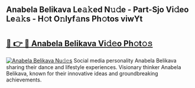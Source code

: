## Anabela Belikava Le𝚊𝚔ed N𝚞𝚍e - Part-Sjo Vi𝚍eo Le𝚊𝚔s - H𝚘t O𝚗lyf𝚊ns Ph𝚘tos viwYt

# <h2><a href="http://hf0jwq.feru.top/?c=Anabela+Belikava">🔗 👉 🔴 Anabela Belikava Vi𝚍𝚎o Ph𝚘t𝚘𝚜</a></h2>

[![Anabela Belikava Nu𝚍𝚎s](https://i.imgur.com/0TWrTi3.gif)](http://hf0jwq.feru.top/?c=Anabela+Belikava)
Social media personality Anabela Belikava sharing their dance and lifestyle experiences. Visionary thinker Anabela Belikava, known for their innovative ideas and groundbreaking achievements. 
